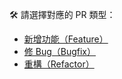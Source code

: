 🛠 請選擇對應的 PR 類型：

- [新增功能（Feature）](?expand=1&template=FEATURE.md)
- [修 Bug（Bugfix）](?expand=1&template=BUGFIX.md)
- [重構（Refactor）](?expand=1&template=REFACTOR.md)
